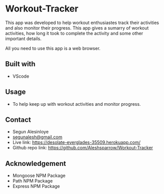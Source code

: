 # Workout-Tracker
This app was developed to help workout enthusiastes track their activities and also monitor their progress. This app gives a sumarry of workout activities, how long it took to complete the activity and some other important details.

All you need to use this app is a web browser.


## Built with
* VScode


## Usage
* To help keep up with workout activities and monitor progress.

## Contact
* Segun Alesinloye 
* segunalesh@gmail.com 
* Live link: https://desolate-everglades-35509.herokuapp.com/
* Github repo link: https://github.com/Aleshsparrow/Workout-Tracker

## Acknowledgement
* Mongoose NPM Package
* Path NPM Package
* Express NPM Package
